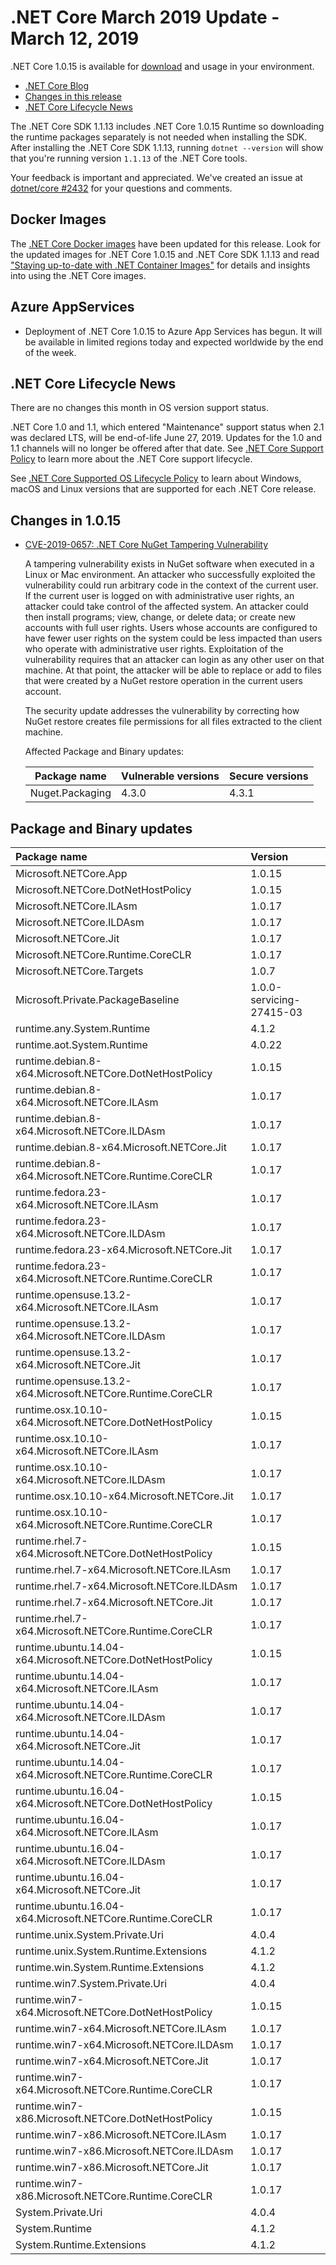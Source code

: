# .NET Core March 2019 Update - March 12, 2019

.NET Core 1.0.15 is available for [download](1.0.15-download.md) and usage in your environment.

* [.NET Core Blog][dotnet-blog]
* [Changes in this release](#changes-in-1015)
* [.NET Core Lifecycle News](#net-core-lifecycle-news)

The .NET Core SDK 1.1.13 includes .NET Core 1.0.15 Runtime so downloading the runtime packages separately is not needed when installing the SDK. After installing the .NET Core SDK 1.1.13, running `dotnet --version` will show that you're running version `1.1.13` of the .NET Core tools.

Your feedback is important and appreciated. We've created an issue at [dotnet/core #2432](https://github.com/dotnet/core/issues/2432) for your questions and comments.

## Docker Images

The [.NET Core Docker images](https://hub.docker.com/r/microsoft/dotnet/) have been updated for this release. Look for the updated images for .NET Core 1.0.15 and .NET Core SDK 1.1.13 and read ["Staying up-to-date with .NET Container Images"](https://devblogs.microsoft.com/dotnet/staying-up-to-date-with-net-container-images/) for details and insights into using the .NET Core images.

## Azure AppServices

* Deployment of .NET Core 1.0.15 to Azure App Services has begun. It will be available in limited regions today and expected worldwide by the end of the week.

## .NET Core Lifecycle News

There are no changes this month in OS version support status.

.NET Core 1.0 and 1.1, which entered "Maintenance" support status when 2.1 was declared LTS, will be end-of-life June 27, 2019. Updates for the 1.0 and 1.1 channels will no longer be offered after that date. See [.NET Core Support Policy](https://dotnet.microsoft.com/platform/support/policy/dotnet-core) to learn more about the .NET Core support lifecycle.

See [.NET Core Supported OS Lifecycle Policy](https://github.com/dotnet/core/blob/main/os-lifecycle-policy.md) to learn about Windows, macOS and Linux versions that are supported for each .NET Core release.

## Changes in 1.0.15

* [CVE-2019-0657: .NET Core NuGet Tampering Vulnerability](https://msrc.microsoft.com/update-guide/vulnerability/CVE-2019-0757)

    A tampering vulnerability exists in NuGet software when executed in a Linux or Mac environment. An attacker who successfully exploited the vulnerability could run arbitrary code in the context of the current user. If the current user is logged on with administrative user rights, an attacker could take control of the affected system.
    An attacker could then install programs; view, change, or delete data; or create new accounts with full user rights. Users whose accounts are configured to have fewer user rights on the system could be less impacted than users who operate with administrative user rights. Exploitation of the vulnerability requires that an attacker can login as any other user on that machine.
    At that point, the attacker will be able to replace or add to files that were created by a NuGet restore operation in the current users account.

    The security update addresses the vulnerability by correcting how NuGet restore creates file permissions for all files extracted to the client machine.

    Affected Package and Binary updates:

    Package name | Vulnerable versions | Secure versions
    ------------ | ------------------- | -------------------------
    Nuget.Packaging | 4.3.0 | 4.3.1

## Package and Binary updates

Package name | Version
:------------ | :-----------------
Microsoft.NETCore.App | 1.0.15
Microsoft.NETCore.DotNetHostPolicy | 1.0.15
Microsoft.NETCore.ILAsm | 1.0.17
Microsoft.NETCore.ILDAsm | 1.0.17
Microsoft.NETCore.Jit | 1.0.17
Microsoft.NETCore.Runtime.CoreCLR | 1.0.17
Microsoft.NETCore.Targets | 1.0.7
Microsoft.Private.PackageBaseline | 1.0.0-servicing-27415-03
runtime.any.System.Runtime | 4.1.2
runtime.aot.System.Runtime | 4.0.22
runtime.debian.8-x64.Microsoft.NETCore.DotNetHostPolicy | 1.0.15
runtime.debian.8-x64.Microsoft.NETCore.ILAsm | 1.0.17
runtime.debian.8-x64.Microsoft.NETCore.ILDAsm | 1.0.17
runtime.debian.8-x64.Microsoft.NETCore.Jit | 1.0.17
runtime.debian.8-x64.Microsoft.NETCore.Runtime.CoreCLR | 1.0.17
runtime.fedora.23-x64.Microsoft.NETCore.ILAsm | 1.0.17
runtime.fedora.23-x64.Microsoft.NETCore.ILDAsm | 1.0.17
runtime.fedora.23-x64.Microsoft.NETCore.Jit | 1.0.17
runtime.fedora.23-x64.Microsoft.NETCore.Runtime.CoreCLR | 1.0.17
runtime.opensuse.13.2-x64.Microsoft.NETCore.ILAsm | 1.0.17
runtime.opensuse.13.2-x64.Microsoft.NETCore.ILDAsm | 1.0.17
runtime.opensuse.13.2-x64.Microsoft.NETCore.Jit | 1.0.17
runtime.opensuse.13.2-x64.Microsoft.NETCore.Runtime.CoreCLR | 1.0.17
runtime.osx.10.10-x64.Microsoft.NETCore.DotNetHostPolicy | 1.0.15
runtime.osx.10.10-x64.Microsoft.NETCore.ILAsm | 1.0.17
runtime.osx.10.10-x64.Microsoft.NETCore.ILDAsm | 1.0.17
runtime.osx.10.10-x64.Microsoft.NETCore.Jit | 1.0.17
runtime.osx.10.10-x64.Microsoft.NETCore.Runtime.CoreCLR | 1.0.17
runtime.rhel.7-x64.Microsoft.NETCore.DotNetHostPolicy | 1.0.15
runtime.rhel.7-x64.Microsoft.NETCore.ILAsm | 1.0.17
runtime.rhel.7-x64.Microsoft.NETCore.ILDAsm | 1.0.17
runtime.rhel.7-x64.Microsoft.NETCore.Jit | 1.0.17
runtime.rhel.7-x64.Microsoft.NETCore.Runtime.CoreCLR | 1.0.17
runtime.ubuntu.14.04-x64.Microsoft.NETCore.DotNetHostPolicy | 1.0.15
runtime.ubuntu.14.04-x64.Microsoft.NETCore.ILAsm | 1.0.17
runtime.ubuntu.14.04-x64.Microsoft.NETCore.ILDAsm | 1.0.17
runtime.ubuntu.14.04-x64.Microsoft.NETCore.Jit | 1.0.17
runtime.ubuntu.14.04-x64.Microsoft.NETCore.Runtime.CoreCLR | 1.0.17
runtime.ubuntu.16.04-x64.Microsoft.NETCore.DotNetHostPolicy | 1.0.15
runtime.ubuntu.16.04-x64.Microsoft.NETCore.ILAsm | 1.0.17
runtime.ubuntu.16.04-x64.Microsoft.NETCore.ILDAsm | 1.0.17
runtime.ubuntu.16.04-x64.Microsoft.NETCore.Jit | 1.0.17
runtime.ubuntu.16.04-x64.Microsoft.NETCore.Runtime.CoreCLR | 1.0.17
runtime.unix.System.Private.Uri | 4.0.4
runtime.unix.System.Runtime.Extensions | 4.1.2
runtime.win.System.Runtime.Extensions | 4.1.2
runtime.win7.System.Private.Uri | 4.0.4
runtime.win7-x64.Microsoft.NETCore.DotNetHostPolicy | 1.0.15
runtime.win7-x64.Microsoft.NETCore.ILAsm | 1.0.17
runtime.win7-x64.Microsoft.NETCore.ILDAsm | 1.0.17
runtime.win7-x64.Microsoft.NETCore.Jit | 1.0.17
runtime.win7-x64.Microsoft.NETCore.Runtime.CoreCLR | 1.0.17
runtime.win7-x86.Microsoft.NETCore.DotNetHostPolicy | 1.0.15
runtime.win7-x86.Microsoft.NETCore.ILAsm | 1.0.17
runtime.win7-x86.Microsoft.NETCore.ILDAsm | 1.0.17
runtime.win7-x86.Microsoft.NETCore.Jit | 1.0.17
runtime.win7-x86.Microsoft.NETCore.Runtime.CoreCLR | 1.0.17
System.Private.Uri | 4.0.4
System.Runtime | 4.1.2
System.Runtime.Extensions | 4.1.2

[dotnet-blog]: https://devblogs.microsoft.com/dotnet/net-core-march-2019/
